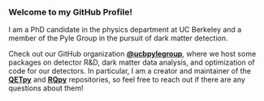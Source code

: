 ### Welcome to my GitHub Profile!

I am a PhD candidate in the physics department at UC Berkeley and a member of the Pyle Group in the pursuit of dark matter detection.

Check out our GitHub organization **[@ucbpylegroup](https://github.com/ucbpylegroup)**, where we host some packages on detector R&D, dark matter data analysis, and optimization of code for our detectors. In particular, I am a creator and maintainer of the **[QETpy](https://github.com/ucbpylegroup/QETpy)** and **[RQpy](https://github.com/ucbpylegroup/RQpy)** repositories, so feel free to reach out if there are any questions about them! 
